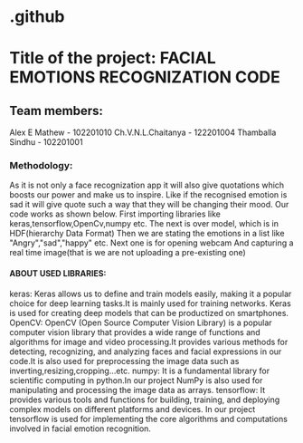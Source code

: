 # .github
# Title of the project: FACIAL EMOTIONS RECOGNIZATION CODE
## Team members:
 Alex E Mathew - 102201010
 Ch.V.N.L.Chaitanya - 122201004
 Thamballa Sindhu - 102201001
### Methodology:
 As it is not only a face recognization app it will also give quotations which boosts our power and make us to inspire.
 Like if the recognised emotion is sad it will give quote such a way that they will be changing their mood.
 Our code works as shown below.
 First importing libraries like keras,tensorflow,OpenCv,numpy etc.
 The next is over model, which is in HDF(hierarchy Data Format)
 Then we are stating the emotions in a list like "Angry","sad","happy" etc.
 Next one is for opening webcam 
 And capturing a real time image(that is we are not uploading a pre-existing one)
 #### ABOUT USED LIBRARIES:
 keras:  Keras allows us to define and train models easily, making it a popular choice for deep learning tasks.It is mainly used for training       networks. Keras is used for creating deep models that can be productized on smartphones.
 OpenCV: OpenCV (Open Source Computer Vision Library) is a popular computer vision library that provides a wide range of functions and algorithms   for image and video processing.It provides various methods for detecting, recognizing, and analyzing faces and facial expressions in our         code.It is also used for preprocessing the image data such as inverting,resizing,cropping...etc.
 numpy: It is a fundamental library for scientific computing in python.In our project NumPy is also used for manipulating and processing the       image data as arrays.
 tensorflow: It provides various tools and functions for building, training, and deploying complex models on different platforms and devices. In   our project tensorflow is used for implementing the core algorithms and computations involved in facial emotion recognition.
 

